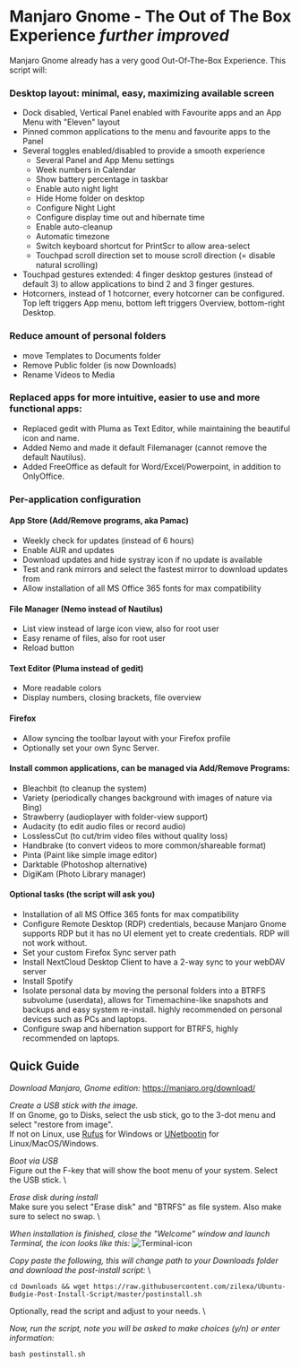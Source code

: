 # Manjaro Gnome - The Out of The Box Experience _further improved_

Manjaro Gnome already has a very good Out-Of-The-Box Experience. 
This script will: 

### Desktop layout: minimal, easy, maximizing available screen
- Dock disabled, Vertical Panel enabled with Favourite apps and an App Menu with "Eleven" layout
- Pinned common applications to the menu and favourite apps to the Panel
- Several toggles enabled/disabled to provide a smooth experience
  - Several Panel and App Menu settings
  - Week numbers in Calendar
  - Show battery percentage in taskbar
  - Enable auto night light
  - Hide Home folder on desktop
  - Configure Night Light
  - Configure display time out and hibernate time
  - Enable auto-cleanup
  - Automatic timezone
  - Switch keyboard shortcut for PrintScr to allow area-select
  - Touchpad scroll direction set to mouse scroll direction (= disable natural scrolling)
- Touchpad gestures extended: 4 finger desktop gestures (instead of default 3) to allow applications to bind 2 and 3 finger gestures. 
- Hotcorners, instead of 1 hotcorner, every hotcorner can be configured. Top left triggers App menu, bottom left triggers Overview, bottom-right Desktop.

### Reduce amount of personal folders
- move Templates to Documents folder
- Remove Public folder (is now Downloads)
- Rename Videos to Media

### Replaced apps for more intuitive, easier to use and more functional apps: 
- Replaced gedit with Pluma as Text Editor, while maintaining the beautiful icon and name. 
- Added Nemo and made it default Filemanager (cannot remove the default Nautilus).
- Added FreeOffice as default for Word/Excel/Powerpoint, in addition to OnlyOffice.

### Per-application configuration
#### App Store (Add/Remove programs, aka Pamac)
- Weekly check for updates (instead of 6 hours)
- Enable AUR and updates
- Download updates and hide systray icon if no update is available
- Test and rank mirrors and select the fastest mirror to download updates from
- Allow installation of all MS Office 365 fonts for max compatibility

#### File Manager (Nemo instead of Nautilus)
- List view instead of large icon view, also for root user
- Easy rename of files, also for root user
- Reload button

#### Text Editor (Pluma instead of gedit)
- More readable colors
- Display numbers, closing brackets, file overview

#### Firefox
- Allow syncing the toolbar layout with your Firefox profile
- Optionally set your own Sync Server. 

#### Install common applications, can be managed via Add/Remove Programs:
- Bleachbit (to cleanup the system)
- Variety (periodically changes background with images of nature via Bing)
- Strawberry (audioplayer with folder-view support)
- Audacity (to edit audio files or record audio)
- LosslessCut (to cut/trim video files without quality loss)
- Handbrake (to convert videos to more common/shareable format)
- Pinta (Paint like simple image editor)
- Darktable (Photoshop alternative)
- DigiKam (Photo Library manager)

#### Optional tasks (the script will ask you)
- Installation of all MS Office 365 fonts for max compatibility
- Configure Remote Desktop (RDP) credentials, because Manjaro Gnome supports RDP but it has no UI element yet to create credentials. RDP will not work without.
- Set your custom Firefox Sync server path
- Install NextCloud Desktop Client to have a 2-way sync to your webDAV server
- Install Spotify
- Isolate personal data by moving the personal folders into a BTRFS subvolume (userdata), allows for Timemachine-like snapshots and backups and easy system re-install. highly recommended on personal devices such as PCs and laptops.
- Configure swap and hibernation support for BTRFS, highly recommended on laptops.


## Quick Guide
_Download Manjaro, Gnome edition:_
https://manjaro.org/download/

_Create a USB stick with the image._ \
If on Gnome, go to Disks, select the usb stick, go to the 3-dot menu and select "restore from image". \
If not on Linux, use [Rufus](https://rufus.ie/en/) for Windows or [UNetbootin](https://unetbootin.github.io/) for Linux/MacOS/Windows.  

_Boot via USB_ \
Figure out the F-key that will show the boot menu of your system. Select the USB stick. \

_Erase disk during install_ \
Make sure you select "Erase disk" and "BTRFS" as file system. Also make sure to select no swap. \

_When installation is finished, close the "Welcome" window and launch Terminal, the icon looks like this:_
![Terminal-icon](https://user-images.githubusercontent.com/3430004/141796815-32347b36-f890-4e43-ba18-33a221c5bf70.png)

_Copy paste the following, this will change path to your Downloads folder and download the post-install script:_ \
```
cd Downloads && wget https://raw.githubusercontent.com/zilexa/Ubuntu-Budgie-Post-Install-Script/master/postinstall.sh
```

Optionally, read the script and adjust to your needs. \

_Now, run the script, note you will be asked to make choices (y/n) or enter information:_ 
```
bash postinstall.sh
```
